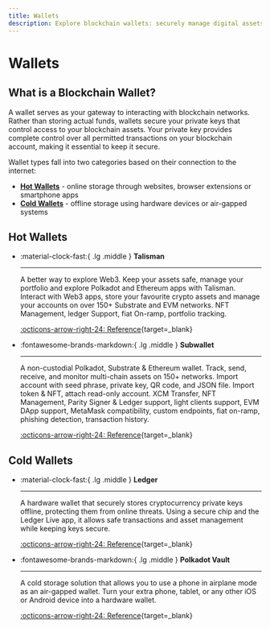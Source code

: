 ```yaml
---
title: Wallets
description: Explore blockchain wallets: securely manage digital assets with hot wallets for online access or cold wallets for offline, enhanced security.
---
```


# Wallets

## What is a Blockchain Wallet?

A wallet serves as your gateway to interacting with blockchain networks. Rather than storing actual funds, wallets secure your private keys that control access to your blockchain assets. Your private key provides complete control over all permitted transactions on your blockchain account, making it essential to keep it secure.

Wallet types fall into two categories based on their connection to the internet:

- [**Hot Wallets**](#hot-wallets) - online storage through websites, browser extensions or smartphone apps
- [**Cold Wallets**](#cold-wallets) - offline storage using hardware devices or air-gapped systems

## Hot Wallets

<div class="grid cards" markdown>

-   :material-clock-fast:{ .lg .middle } __Talisman__

    ---

    A better way to explore Web3. Keep your assets safe, manage your portfolio and explore Polkadot and Ethereum apps with Talisman. Interact with Web3 apps, store your favourite crypto assets and manage your accounts on over 150+ Substrate and EVM networks. NFT Management, ledger Support, fiat On-ramp, portfolio tracking.

    [:octicons-arrow-right-24: Reference](https://talisman.xyz/){target=\_blank}

-   :fontawesome-brands-markdown:{ .lg .middle } __Subwallet__

    ---

    A non-custodial Polkadot, Substrate & Ethereum wallet. Track, send, receive, and monitor multi-chain assets on 150+ networks. Import account with seed phrase, private key, QR code, and JSON file. Import token & NFT, attach read-only account. XCM Transfer, NFT Management, Parity Signer & Ledger support, light clients support, EVM DApp support, MetaMask compatibility, custom endpoints, fiat on-ramp, phishing detection, transaction history.

    [:octicons-arrow-right-24: Reference](https://www.subwallet.app/){target=\_blank}

</div>


## Cold Wallets

<div class="grid cards" markdown>

-   :material-clock-fast:{ .lg .middle } __Ledger__

    ---

    A hardware wallet that securely stores cryptocurrency private keys offline, protecting them from online threats. Using a secure chip and the Ledger Live app, it allows safe transactions and asset management while keeping keys secure.

    [:octicons-arrow-right-24: Reference](https://www.ledger.com/){target=\_blank}

-   :fontawesome-brands-markdown:{ .lg .middle } __Polkadot Vault__

    ---

    A cold storage solution that allows you to use a phone in airplane mode as an air-gapped wallet. Turn your extra phone, tablet, or any other iOS or Android device into a hardware wallet.

    [:octicons-arrow-right-24: Reference](https://vault.novasama.io/){target=\_blank}

</div>